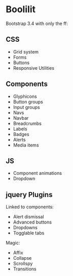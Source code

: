# Boolilit

Bootstrap 3.4 with only the ff:

## CSS

- Grid system 
- Forms
- Buttons
- Responsive Utilities

## Components

- Glyphicons
- Button groups
- Input groups
- Navs
- Navbar
- Breadcrumbs
- Labels
- Badges
- Alerts
- Media items


## JS

- Component animations
- Dropdown


## jquery Plugins

Linked to components:

- Alert dismissal
- Advanced buttons
- Dropdowns
- Togglable tabs

Magic:

- Affix
- Collapse
- Scrollspy
- Transitions

